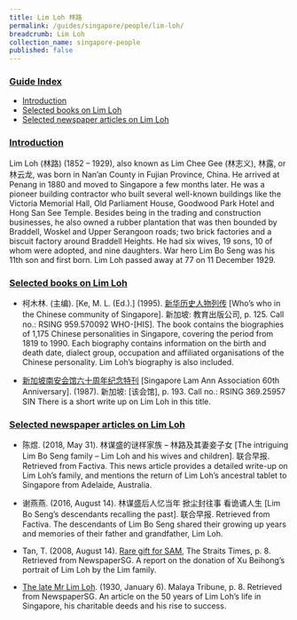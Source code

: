 ```yaml
---
title: Lim Loh 林路
permalink: /guides/singapore/people/lim-loh/
breadcrumb: Lim Loh
collection_name: singapore-people
published: false
---
```


### <u>Guide Index</u>

* [Introduction](#introduction)
* [Selected books on Lim Loh](#selected-books-on-lim-loh)
* [Selected newspaper articles on Lim Loh](#selected-newspaper-articles-on-lim-loh)

### <u>Introduction</u>

Lim Loh (林路) (1852 – 1929), also known as Lim Chee Gee (林志义), 林露, or 林云龙, was born in Nan’an County in Fujian Province, China. He arrived at Penang in 1880 and moved to Singapore a few months later. He was a pioneer building contractor who built several well-known buildings like the Victoria Memorial Hall, Old Parliament House, Goodwood Park Hotel and Hong San See Temple. Besides being in the trading and construction businesses, he also owned a rubber plantation that was then bounded by Braddell, Woskel and Upper Serangoon roads; two brick factories and a biscuit factory around Braddell Heights. He had six wives, 19 sons, 10 of whom were adopted, and nine daughters. War hero Lim Bo Seng was his 11th son and first born. Lim Loh passed away at 77 on 11 December 1929.

 

### <u>Selected books on Lim Loh</u>

* 柯木林. (主编). [Ke, M. L. (Ed.).] (1995). [新华历史人物列传](http://eservice.nlb.gov.sg/item_holding_s.aspx?bid=84500628) [Who’s who in the Chinese community of Singapore]. 新加坡: 教育出版公司, p. 125.
Call no.: RSING 959.570092 WHO-\[HIS\].
The book contains the biographies of 1,175 Chinese personalities in Singapore, covering the period from 1819 to 1990. Each biography contains information on the birth and death date, dialect group, occupation and affiliated organisations of the Chinese personality. Lim Loh’s biography is also included.


* [新加坡南安会馆六十周年纪念特刊](http://eservice.nlb.gov.sg/item_holding_s.aspx?bid=84452670) [Singapore Lam Ann Association 60th Anniversary]. (1987). 新加坡: \[该会馆\], p. 193.
Call no.: RSING 369.25957 SIN
There is a short write up on Lim Loh in this title.


### <u>Selected newspaper articles on Lim Loh</u>

* 陈煜. (2018, May 31). 林谋盛的谜样家族 – 林路及其妻妾子女 [The intriguing Lim Bo Seng family – Lim Loh and his wives and children]. 联合早报. Retrieved from Factiva.
This news article provides a detailed write-up on Lim Loh’s family, and mentions the return of Lim Loh’s ancestral tablet to Singapore from Adelaide, Australia.


* 谢燕燕. (2016, August 14). 林谋盛后人忆当年 掀尘封往事 看诡谲人生 [Lim Bo Seng’s descendants recalling the past]. 联合早报. Retrieved from Factiva.
The descendants of Lim Bo Seng shared their growing up years and memories of their father and grandfather, Lim Loh.


* Tan, T. (2008, August 14). [Rare gift for SAM](http://eresources.nlb.gov.sg/newspapers/Digitised/Article/straitstimes20080814-1.2.15.1), The Straits Times, p. 8. Retrieved from NewspaperSG.
A report on the donation of Xu Beihong’s portrait of Lim Loh by the Lim family.


* [The late Mr Lim Loh](http://eresources.nlb.gov.sg/newspapers/Digitised/Article/maltribune19300106-1.2.47). (1930, January 6). Malaya Tribune, p. 8. Retrieved from NewspaperSG.
An article on the 50 years of Lim Loh’s life in Singapore, his charitable deeds and his rise to success.